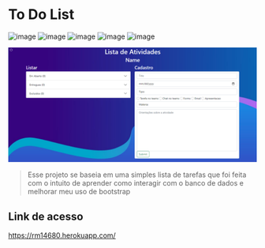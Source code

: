 # To Do List
![image](https://img.shields.io/badge/JavaScript-F7DF1E?style=for-the-badge&logo=javascript&logoColor=black)
![image](https://img.shields.io/badge/HTML5-E34F26?style=for-the-badge&logo=html5&logoColor=white)
![image](https://img.shields.io/badge/CSS3-1572B6?style=for-the-badge&logo=css3&logoColor=white)
![image](https://img.shields.io/badge/Bootstrap-563D7C?style=for-the-badge&logo=bootstrap&logoColor=white)
![image](https://img.shields.io/badge/MongoDB-4EA94B?style=for-the-badge&logo=mongodb&logoColor=white)

<img src="Screenshot_1.png" alt="PrintScrean">

>Esse projeto se baseia em uma simples lista de tarefas que foi feita com o intuito de aprender como interagir com o banco de dados e melhorar meu uso de bootstrap

## Link de acesso

<a href="https://rm14680.herokuapp.com/">https://rm14680.herokuapp.com/</a>
